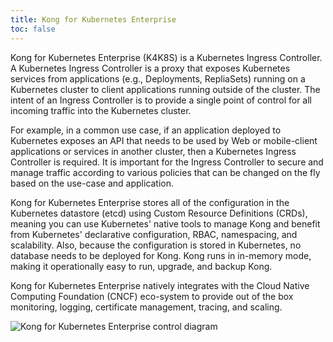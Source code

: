 ```yaml
---
title: Kong for Kubernetes Enterprise
toc: false
---
```


Kong for Kubernetes Enterprise (K4K8S) is a Kubernetes Ingress Controller. A Kubernetes Ingress Controller is a proxy that exposes Kubernetes services from applications (e.g., Deployments, RepliaSets) running on a Kubernetes cluster to client applications running outside of the cluster. The intent of an Ingress Controller is to provide a single point of control for all incoming traffic into the Kubernetes cluster.

For example, in a common use case, if an application deployed to Kubernetes exposes an API that needs to be used by Web or mobile-client applications or services in another cluster, then a Kubernetes Ingress Controller is required. It is important for the Ingress Controller to secure and manage traffic according to various policies that can be changed on the fly based on the use-case and application.

Kong for Kubernetes Enterprise stores all of the configuration in the Kubernetes datastore (etcd) using Custom Resource Definitions (CRDs), meaning you can use Kubernetes' native tools to manage Kong and benefit from Kubernetes' declarative configuration, RBAC, namespacing, and scalability. Also, because the configuration is stored in Kubernetes, no database needs to be deployed for Kong. Kong runs in in-memory mode, making it operationally easy to run, upgrade, and backup Kong.

Kong for Kubernetes Enterprise natively integrates with the Cloud Native Computing Foundation (CNCF) eco-system to provide out of the box monitoring, logging, certificate management, tracing, and scaling.


<img src="https://doc-assets.konghq.com/kubernetes/K4K8S-Enterprise-Diagram.png" alt="Kong for Kubernetes Enterprise control diagram">
